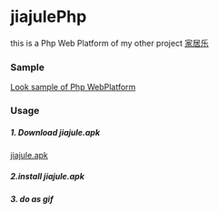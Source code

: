 # jiajulePhp


this is a Php Web Platform of my other project  [家居乐](https://github.com/samwangzhibo/jiajuleAndroid)



### Sample


[Look sample of Php WebPlatform](http://anniezhang.esy.es/php_login/PhpApiIndex.html)



### Usage

##### 1. Download jiajule.apk

[jiajule.apk](http://samwangzhibo.github.io/blogindex/jiajule/%E5%AE%B6%E5%B1%85%E4%B9%90.apk)

##### 2.install jiajule.apk


##### 3. do as gif
